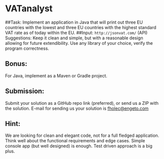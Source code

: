 # VATanalyst

##Task:
Implement an application in Java that will print out three EU countries with the lowest
and three EU countries with the highest standard VAT rate as of today within the EU.
##Input:
`http://jsonvat.com/` (API)
Suggestions: Keep it clean and simple, but with a reasonable design allowing for future extendibility.
Use any library of your choice, verify the program correctness.
## Bonus:
For Java, implement as a Maven or Gradle project.
## Submission:
Submit your solution as a GitHub repo link (preferred), or send us a ZIP with the solution. E-mail for sending us your solution is fholec@engeto.com
## Hint:
We are looking for clean and elegant code, not for a full fledged application. Think well about the functional requirements and edge cases. Simple console app (but well designed) is enough. Test driven approach is a big plus.
